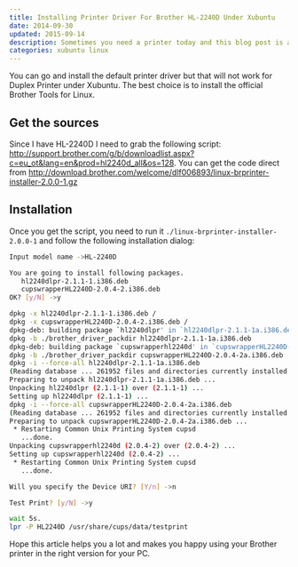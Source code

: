 ```yaml
---
title: Installing Printer Driver For Brother HL-2240D Under Xubuntu
date: 2014-09-30
updated: 2015-09-14
description: Sometimes you need a printer today and this blog post is a reminder for me
categories: xubuntu linux
---
```


You can go and install the default printer driver but that will not work for Duplex Printer under Xubuntu. The best choice is to install the official Brother Tools for Linux.


## Get the sources

Since I have HL-2240D I need to grab the following script: <http://support.brother.com/g/b/downloadlist.aspx?c=eu_ot&lang=en&prod=hl2240d_all&os=128>. You can get the code
direct from <http://download.brother.com/welcome/dlf006893/linux-brprinter-installer-2.0.0-1.gz>


## Installation

Once you get the script, you need to run it `./linux-brprinter-installer-2.0.0-1` and follow the following installation dialog:


```sh
Input model name ->HL-2240D

You are going to install following packages.
   hl2240dlpr-2.1.1-1.i386.deb
   cupswrapperHL2240D-2.0.4-2.i386.deb
OK? [y/N] ->y

dpkg -x hl2240dlpr-2.1.1-1.i386.deb /
dpkg -x cupswrapperHL2240D-2.0.4-2.i386.deb /
dpkg-deb: building package `hl2240dlpr' in `hl2240dlpr-2.1.1-1a.i386.deb'.
dpkg -b ./brother_driver_packdir hl2240dlpr-2.1.1-1a.i386.deb
dpkg-deb: building package `cupswrapperhl2240d' in `cupswrapperHL2240D-2.0.4-2a.i386.deb'.
dpkg -b ./brother_driver_packdir cupswrapperHL2240D-2.0.4-2a.i386.deb
dpkg -i --force-all hl2240dlpr-2.1.1-1a.i386.deb
(Reading database ... 261952 files and directories currently installed.)
Preparing to unpack hl2240dlpr-2.1.1-1a.i386.deb ...
Unpacking hl2240dlpr (2.1.1-1) over (2.1.1-1) ...
Setting up hl2240dlpr (2.1.1-1) ...
dpkg -i --force-all cupswrapperHL2240D-2.0.4-2a.i386.deb
(Reading database ... 261952 files and directories currently installed.)
Preparing to unpack cupswrapperHL2240D-2.0.4-2a.i386.deb ...
 * Restarting Common Unix Printing System cupsd
   ...done.
Unpacking cupswrapperhl2240d (2.0.4-2) over (2.0.4-2) ...
Setting up cupswrapperhl2240d (2.0.4-2) ...
 * Restarting Common Unix Printing System cupsd
   ...done.

Will you specify the Device URI? [Y/n] ->n

Test Print? [y/N] ->y

wait 5s.
lpr -P HL2240D /usr/share/cups/data/testprint
```


Hope this article helps you a lot and makes you happy using your Brother printer in the right version for your PC.


